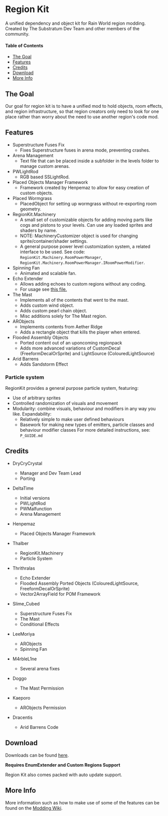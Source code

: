 # Region Kit

A unified dependency and object kit for Rain World region modding. Created by The Substratum Dev Team and other members of the community.

#### Table of Contents
- [The Goal](#the-goal)
- [Features](#features)
- [Credits](#credits)
- [Download](#download)
- [More Info](#more-info)


## The Goal

Our goal for region kit is to have a unified mod to hold objects, room effects, and region infrastructure, so that region creators only need to look for one place rather than worry about the need to use another region's code mod. 


## Features

- Superstructure Fuses Fix
  	- Fixes Superstructure fuses in arena mode, preventing crashes.
- Arena Management
  	- Text file that can be placed inside a subfolder in the levels folder to manage custom arenas.
- PWLightRod
  	- RGB based SSLightRod.
- Placed Objects Manager Framework
  	- Framework created by Henpemaz to allow for easy creation of custom objects.
- Placed Wormgrass
  	- PlacedObject for setting up wormgrass without re-exporting room geometry.
- RegionKit.Machinery
  	- A small set of customizable objects for adding moving parts like cogs and pistons to your levels. Can use any loaded sprites and shaders by name.
  	- NOTE: MachineryCustomizer object is used for changing sprite/container/shader settings.
  	- A general purpose power level customization system, a related interface to be used. See code: `RegionKit.Machinery.RoomPowerManager`, `RegionKit.Machinery.RoomPowerManager.IRoomPowerModifier`.
- Spinning Fan
  	- Animated and scalable fan.
- Echo Extender
	- Allows adding echoes to custom regions without any coding.
	- For usage see [this file.](EchoExtender.md)
- The Mast
	- Implements all of the contents that went to the mast.
	- Adds custom wind object.
	- Adds custom pearl chain object.
	- Misc additions solely for The Mast region.
- ARObjects
	- Implements contents from Aether Ridge
	- Adds a rectangle object that kills the player when entered.
- Flooded Assembly Objects
	- Ported content out of an uponcoming regionpack
	- Adds more advanced variations of CustomDecal (FreeformDecalOrSprite) and LightSource (ColouredLightSource)
- Arid Barrens
	- Adds Sandstorm Effect

  
### Particle system

 RegionKit provides a general purpose particle system, featuring:
  - Use of arbitrary sprites
  - Controlled randomization of visuals and movement
  - Modularity: combine visuals, behaviour and modifiers in any way you like.
 Expandability:
	- Relatively simple to make user defined behaviours
	- Basework for making new types of emitters, particle classes and behaviour modifier classes
For more detailed instructions, see: `P_GUIDE.md`


## Credits

- DryCryCrystal 
	- Manager and Dev Team Lead
	- Porting

- DeltaTime
	- Initial versions
	- PWLightRod
	- PWMalfunction
	- Arena Management

- Henpemaz
	- Placed Objects Manager Framework

- Thalber
	- RegionKit.Machinery
	- Particle System

- Thrithralas
	- Echo Extender
	- Flooded Assembly Ported Objects (ColouredLightSource, FreeformDecalOrSprite)
	- Vector2ArrayField for POM Framework

- Slime_Cubed
	- Superstructure Fuses Fix
	- The Mast
	- Conditional Effects

- LeeMoriya
	- ARObjects
	- Spinning Fan

- M4rbleL1ne
	- Several arena fixes

- Doggo
	- The Mast Permission

- Kaeporo
	- ARObjects Permission

- Dracentis
	- Arid Barrens Code

## Download
Downloads can be found [here](https://github.com/DryCryCrystal/Region-Kit/releases/latest).

**Requires EnumExtender and Custom Regions Support**

Region Kit also comes packed with auto update support.


## More Info

More information such as how to make use of some of the features can be found on the [Modding Wiki](https://rain-world-modding.github.io/).
